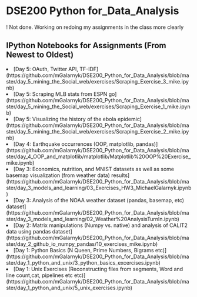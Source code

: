 # DSE200 Python for_Data_Analysis
! Not done. Working on redoing my assignments in the class more clearly

## IPython Notebooks for Assignments (From Newest to Oldest)
  <li>[Day 5: OAuth, Twitter API, TF-IDF](https://github.com/mGalarnyk/DSE200_Python_for_Data_Analysis/blob/master/day_5_mining_the_Social_web/exercises/Scraping_Exercise_3_mike.ipynb)</li>
  <li>[Day 5: Scraping MLB stats from ESPN go](https://github.com/mGalarnyk/DSE200_Python_for_Data_Analysis/blob/master/day_5_mining_the_Social_web/exercises/Scraping_Exercise_1_mike.ipynb)</li>
    <li>[Day 5: Visualizing the history of the ebola epidemic](https://github.com/mGalarnyk/DSE200_Python_for_Data_Analysis/blob/master/day_5_mining_the_Social_web/exercises/Scraping_Exercise_2_mike.ipynb)</li>
    <li>[Day 4: Earthquake occurrences (OOP, matplotlib, pandas)](https://github.com/mGalarnyk/DSE200_Python_for_Data_Analysis/blob/master/day_4_OOP_and_matplotlib/matplotlib/Matplotlib%20OOP%20Exercise_mike.ipynb)</li>    
    <li>[Day 3: Economics, nutrition, and MNIST datasets as well as some basemap visualization (from weather data) results](https://github.com/mGalarnyk/DSE200_Python_for_Data_Analysis/blob/master/day_3_models_and_learning/03_Exercises_HW3_MichaelGalarnyk.ipynb)</li>    
    <li>[Day 3: Analysis of the NOAA weather dataset (pandas, basemap, etc)  dataset](https://github.com/mGalarnyk/DSE200_Python_for_Data_Analysis/blob/master/day_3_models_and_learning/02_Weather%20AnalysisTurnIn.ipynb)</li>
    <li>[Day 2: Matrix manipulations (Numpy vs. native) and analysis of CALIT2 data using pandas dataset](https://github.com/mGalarnyk/DSE200_Python_for_Data_Analysis/blob/master/day_2_github_io_numpy_pandas/10_exercises_mike.ipynb)</li> 
  <li>[Day 1: Python Basics (N Queen, Prime Numbers, Bigrams etc)](https://github.com/mGalarnyk/DSE200_Python_for_Data_Analysis/blob/master/day_1_python_and_unix/3_python_basics_excercises.ipynb)</li>
  <li>[Day 1: Unix Exercises (Reconstructing files from segments, Word and line count,cat, pipelines etc etc)](https://github.com/mGalarnyk/DSE200_Python_for_Data_Analysis/blob/master/day_1_python_and_unix/5_unix_exercises.ipynb)</li>


